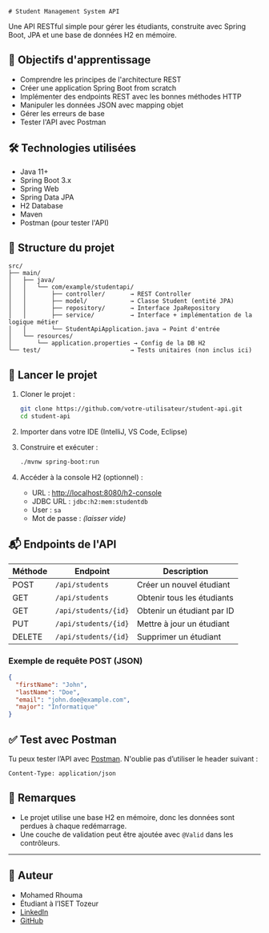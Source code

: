     # Student Management System API

Une API RESTful simple pour gérer les étudiants, construite avec Spring Boot, JPA et une base de données H2 en mémoire.

## 🧠 Objectifs d'apprentissage

- Comprendre les principes de l'architecture REST
- Créer une application Spring Boot from scratch
- Implémenter des endpoints REST avec les bonnes méthodes HTTP
- Manipuler les données JSON avec mapping objet
- Gérer les erreurs de base
- Tester l'API avec Postman

## 🛠️ Technologies utilisées

- Java 11+
- Spring Boot 3.x
- Spring Web
- Spring Data JPA
- H2 Database
- Maven
- Postman (pour tester l'API)

## 📁 Structure du projet

```
src/
├── main/
│   ├── java/
│   │   └── com/example/studentapi/
│   │       ├── controller/       → REST Controller
│   │       ├── model/            → Classe Student (entité JPA)
│   │       ├── repository/       → Interface JpaRepository
│   │       ├── service/          → Interface + implémentation de la logique métier
│   │       └── StudentApiApplication.java → Point d'entrée
│   └── resources/
│       └── application.properties → Config de la DB H2
└── test/                         → Tests unitaires (non inclus ici)
```

## 🚀 Lancer le projet

1. Cloner le projet :
   ```bash
   git clone https://github.com/votre-utilisateur/student-api.git
   cd student-api
   ```

2. Importer dans votre IDE (IntelliJ, VS Code, Eclipse)

3. Construire et exécuter :
   ```bash
   ./mvnw spring-boot:run
   ```

4. Accéder à la console H2 (optionnel) :
   - URL : [http://localhost:8080/h2-console](http://localhost:8080/h2-console)
   - JDBC URL : `jdbc:h2:mem:studentdb`
   - User : `sa`
   - Mot de passe : *(laisser vide)*

## 📬 Endpoints de l'API

| Méthode | Endpoint              | Description                  |
|---------|-----------------------|------------------------------|
| POST    | `/api/students`       | Créer un nouvel étudiant     |
| GET     | `/api/students`       | Obtenir tous les étudiants   |
| GET     | `/api/students/{id}`  | Obtenir un étudiant par ID   |
| PUT     | `/api/students/{id}`  | Mettre à jour un étudiant    |
| DELETE  | `/api/students/{id}`  | Supprimer un étudiant        |

### Exemple de requête POST (JSON)
```json
{
  "firstName": "John",
  "lastName": "Doe",
  "email": "john.doe@example.com",
  "major": "Informatique"
}
```

## ✅ Test avec Postman

Tu peux tester l’API avec [Postman](https://www.postman.com/). N'oublie pas d’utiliser le header suivant :
```
Content-Type: application/json
```

## 📌 Remarques

- Le projet utilise une base H2 en mémoire, donc les données sont perdues à chaque redémarrage.
- Une couche de validation peut être ajoutée avec `@Valid` dans les contrôleurs.
---

## 🧠 Auteur

- Mohamed Rhouma  
- Étudiant à l’ISET Tozeur  
- [LinkedIn](https://www.linkedin.com/in/rhouma-mohamed-6291b02b4)  
- [GitHub](https://github.com/medrhouma)




    
